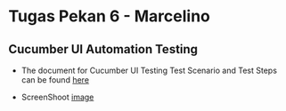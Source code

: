 # Tugas Pekan 6 - Marcelino

## Cucumber UI Automation Testing

- The document for Cucumber UI Testing Test Scenario and Test Steps can be found [here](https://docs.google.com/spreadsheets/d/1ogm5BI8vd-3PNPpdSbUA0X3i6qLLFu5br5fFuVwLT7k/edit?usp=sharing)

- ScreenShoot 
[image](https://github.com/marcelino230/Tugas_Pekan6_Marcelino/blob/main/ss_hasil.png)